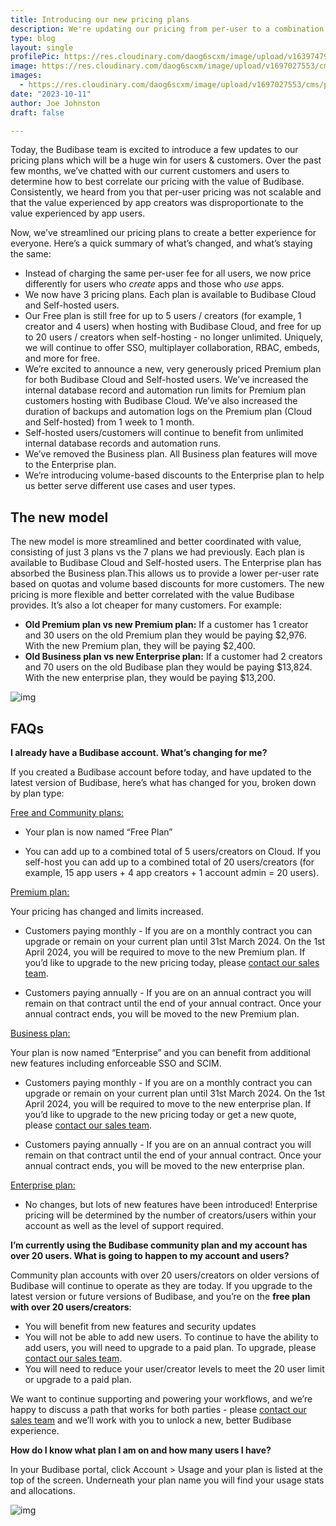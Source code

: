 ```yaml
---
title: Introducing our new pricing plans
description: We're updating our pricing from per-user to a combination of per-user and per-creator.
type: blog
layout: single
profilePic: https://res.cloudinary.com/daog6scxm/image/upload/v1639747995/cms/joe_illustration_gray_bg_e97wdl.jpg
image: https://res.cloudinary.com/daog6scxm/image/upload/v1697027553/cms/pricing/pricing-v3_ht378y.png
images:
  - https://res.cloudinary.com/daog6scxm/image/upload/v1697027553/cms/pricing/pricing-v3_ht378y.png
date: "2023-10-11"
author: Joe Johnston
draft: false

---
```


Today, the Budibase team is excited to introduce a few updates to our pricing plans which will be a huge win for users & customers. Over the past few months, we’ve chatted with our current customers and users to determine how to best correlate our pricing with the value of Budibase. Consistently, we heard from you that per-user pricing was not scalable and that the value experienced by app creators was disproportionate to the value experienced by app users. 

Now, we’ve streamlined our pricing plans to create a better experience for everyone. Here’s a quick summary of what’s changed, and what’s staying the same:

- Instead of charging the same per-user fee for all users, we now price differently for users who *create* apps and those who *use* apps. 
- We now have 3 pricing plans. Each plan is available to Budibase Cloud and Self-hosted users. 
- Our Free plan is still free for up to 5 users / creators (for example, 1 creator and 4 users) when hosting with Budibase Cloud, and free for up to 20 users / creators when self-hosting - no longer unlimited. Uniquely, we will continue to offer SSO, multiplayer collaboration, RBAC, embeds, and more for free.
- We’re excited to announce a new, very generously priced Premium plan for both Budibase Cloud and Self-hosted users. We’ve increased the internal database record and automation run limits for Premium plan customers hosting with Budibase Cloud. We’ve also increased the duration of backups and automation logs on the Premium plan (Cloud and Self-hosted) from 1 week to 1 month.
- Self-hosted users/customers will continue to benefit from unlimited internal database records and automation runs.
- We’ve removed the Business plan. All Business plan features will move to the Enterprise plan.
- We’re introducing volume-based discounts to the Enterprise plan to help us better serve different use cases and user types.



## The new model

The new model is more streamlined and better coordinated with value, consisting of just 3 plans vs the 7 plans we had previously. Each plan is available to Budibase Cloud and Self-hosted users. The Enterprise plan has absorbed the Business plan.This allows us to provide a lower per-user rate based on quotas and volume based discounts for more customers. The new pricing is more flexible and better correlated with the value Budibase provides. It’s also a lot cheaper for many customers. For example:

- **Old Premium plan vs new Premium plan:**
  If a customer has 1 creator and 30 users on the old Premium plan they would be paying $2,976. With the new Premium plan, they will be paying $2,400.
- **Old Business plan vs new Enterprise plan:**
  If a customer had 2 creators and 70 users on the old Budibase plan they would be paying $13,824. With the new enterprise plan, they would be paying $13,200.

![img](https://lh5.googleusercontent.com/eKXv1gz4tqHdt83LSuYlxg8j_B_ns2N3zh8PHXYJu7WU0pKfg4xrrYiKBPt2DtlD8KutVvOgr2Bq6nvue0ffW95CERMD4eWi8Gl6u9R_-umVLiQFJHIzD5RYsGRVMQyjVTqbQUCli09Xsr1udysIq4s)



## FAQs

**I already have a Budibase account. What’s changing for me?**

If you created a Budibase account before today, and have updated to the latest version of Budibase, here’s what has changed for you, broken down by plan type:



<u>Free and Community plans:</u>

- Your plan is now named “Free Plan”

- You can add up to a combined total of 5 users/creators on Cloud. If you self-host you can add up to a combined total of 20 users/creators (for example, 15 app users + 4 app creators + 1 account admin = 20 users). 

  

<u>Premium plan:</u>

Your pricing has changed and limits increased. 

- Customers paying monthly - If you are on a monthly contract you can upgrade or remain on your current plan until 31st March 2024. On the 1st April 2024, you will be required to move to the new Premium plan. If you’d like to upgrade to the new pricing today, please [contact our sales team](https://budibase.com/contact).

- Customers paying annually - If you are on an annual contract you will remain on that contract until the end of your annual contract. Once your annual contract ends, you will be moved to the new Premium plan. 

  

<u>Business plan:</u>

Your plan is now named “Enterprise” and you can benefit from additional new features including enforceable SSO and SCIM. 

- Customers paying monthly - If you are on a monthly contract you can upgrade or remain on your current plan until 31st March 2024. On the 1st April 2024, you will be required to move to the new enterprise plan. If you’d like to upgrade to the new pricing today or get a new quote, please [contact our sales team](https://budibase.com/contact).

- Customers paying annually - If you are on an annual contract you will remain on that contract until the end of your annual contract. Once your annual contract ends, you will be moved to the new enterprise plan.

  

<u>Enterprise plan:</u>

- No changes, but lots of new features have been introduced! Enterprise pricing will be determined by the number of creators/users within your account as well as the level of support required.



**I’m currently using the Budibase community plan and my account has over 20 users. What is going to happen to my account and users?**

Community plan accounts with over 20 users/creators on older versions of Budibase will continue to operate as they are today. If you upgrade to the latest version or future versions of Budibase, and you’re on the **free plan with over 20 users/creators**:

- You will benefit from new features and security updates
- You will not be able to add new users. To continue to have the ability to add users, you will need to upgrade to a paid plan. To upgrade, please [contact our sales team](https://budibase.com/contact).
- You will need to reduce your user/creator levels to meet the 20 user limit or upgrade to a paid plan.

We want to continue supporting and powering your workflows, and we’re happy to discuss a path that works for both parties - please [contact our sales team](https://budibase.com/contact) and we’ll work with you to unlock a new, better Budibase experience.



**How do I know what plan I am on and how many users I have?**

In your Budibase portal, click Account > Usage and your plan is listed at the top of the screen. Underneath your plan name you will find your usage stats and allocations.

![img](https://lh6.googleusercontent.com/P2zPASfH3tfxJ3s2ks5GczSSTyjZi3HU6I9pPTULi4hDONDA483ee7hV4_8tFse8uiGLucfR0Q9avrMsQ1DDSD9jdec2qA3C-BoJc15xe0Bx3WtUbysjmjtNdzl3r7RgZ3xFt-rQdAG6CqzKH7NbOVQ)

##  